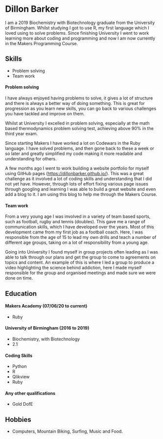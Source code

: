 # Dillon Barker

I am a 2019 Biochemistry with Biotechnology graduate from the University of Birmingham. Whilst studying I got to use R, my first language which I loved using to solve problems. Since finishing University I went to work learning more about coding and programming and now I am now currently in the Makers Programming Course.

## Skills

- Problem solving
- Team work

#### Problem solving

I have always enjoyed having problems to solve, it gives a lot of structure and there is always a better way of doing something. This is great for progression as you learn new skills, you can go back to various challenges you have tackled and improve on them.

Whilst at University I excelled in problem solving, especially at the math based thermodynamics problem solving test, achieving above 90% in the third year exam.

Since starting Makers I have worked a lot on Codewars in the Ruby language. I have solved problems, and then gone back to these a week or so later and greatly simplified my code making it more readable and understanding for others.

A few months ago I went to work building a website portfolio for myself using GitHub pages (https://dillonbarker.github.io/). This was a great challenge as it involved a lot of coding skills and understanding that I did not yet have. However, through lots of effort fixing various page issues through googling and learning I was able to build a great website and even add a blog to it. I am using this blog to help me through the Makers Course.

#### Team work

From a very young age I was involved in a variety of team based sports, such as football, rugby and tennis (doubles). This gave me a range of communication skills, which I have developed over the years. Most of this development came from my first job as a football coach. Here, I was responsible from the age of 15 to lead my own drills and teach a number of different age groups, taking on a lot of responsibility from a young age.

Going into University I found myself in group projects often leading as I was able to talk through our plans and get the group to come to agreements on topics and content. An example of this is where I led a group to produce a video highlighting the science behind addiction, here I made myself responsible for the group and organised meetings and made sure we were done on time.

## Education

#### Makers Academy (07/06/20 to current)

- Ruby

#### University of Birmingham (2016 to 2019)

- Biochemistry, with Biotechnology
- 2.1

#### Coding Skills

- Python
- R
- Qlikview
- Ruby

#### Any other qualifications

- Gold DofE

## Hobbies

- Computers, Mountain Biking, Surfing, Music and Food.
